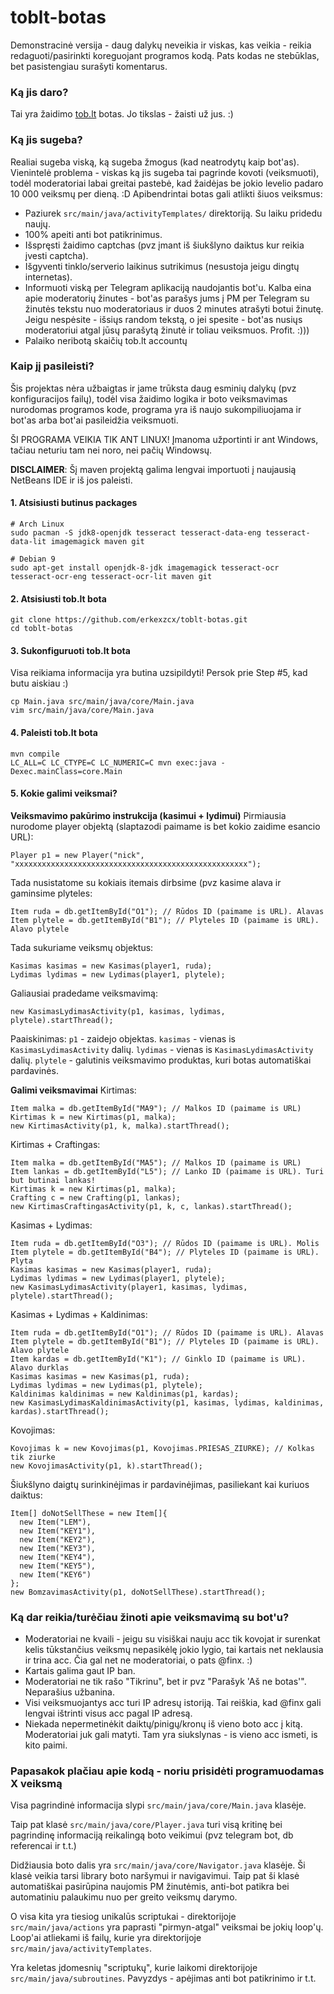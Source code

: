 # toblt-botas

Demonstracinė versija - daug dalykų neveikia ir viskas, kas veikia - reikia redaguoti/pasirinkti koreguojant programos kodą. Pats kodas ne stebūklas, bet pasistengiau surašyti komentarus.

### Ką jis daro?
Tai yra žaidimo [tob.lt](http://tob.lt/) botas. Jo tikslas - žaisti už jus. :)

### Ką jis sugeba?
Realiai sugeba viską, ką sugeba žmogus (kad neatrodytų kaip bot'as). Vienintelė problema - viskas ką jis sugeba tai pagrinde kovoti (veiksmuoti), todėl moderatoriai labai greitai pastebė, kad žaidėjas be jokio levelio padaro 10 000 veiksmų per dieną. :D Apibendrintai botas gali atlikti šiuos veiksmus:
  - Paziurek `src/main/java/activityTemplates/` direktoriją. Su laiku pridedu naujų.
  - 100% apeiti anti bot patikrinimus.
  - Išspręsti žaidimo captchas (pvz įmant iš šiukšlyno daiktus kur reikia įvesti captcha).
  - Išgyventi tinklo/serverio laikinus sutrikimus (nesustoja jeigu dingtų internetas).
  - Informuoti viską per Telegram aplikaciją naudojantis bot'u. Kalba eina apie moderatorių žinutes - bot'as parašys jums į PM per Telegram su žinutės tekstu nuo moderatoriaus ir duos 2 minutes atrašyti botui žinutę. Jeigu nespėsite - išsiųs random tekstą, o jei spesite - bot'as nusiųs moderatoriui atgal jūsų parašytą žinutė ir toliau veiksmuos. Profit. :)))
  - Palaiko neribotą skaičių tob.lt accountų

### Kaip jį pasileisti?

Šis projektas nėra užbaigtas ir jame trūksta daug esminių dalykų (pvz konfiguracijos failų), todėl visa žaidimo logika ir boto veiksmavimas nurodomas programos kode, programa yra iš naujo sukompiliuojama ir bot'as arba bot'ai pasileidžia veiksmuoti.

ŠI PROGRAMA VEIKIA TIK ANT LINUX! Įmanoma užportinti ir ant Windows, tačiau neturiu tam nei noro, nei pačių Windowsų.

**DISCLAIMER**: Šį maven projektą galima lengvai importuoti į naujausią NetBeans IDE ir iš jos paleisti.

#### 1. Atsisiusti butinus packages ####
```
# Arch Linux
sudo pacman -S jdk8-openjdk tesseract tesseract-data-eng tesseract-data-lit imagemagick maven git

# Debian 9
sudo apt-get install openjdk-8-jdk imagemagick tesseract-ocr tesseract-ocr-eng tesseract-ocr-lit maven git
```
#### 2. Atsisiusti tob.lt bota ####
```
git clone https://github.com/erkexzcx/toblt-botas.git
cd toblt-botas
```
#### 3. Sukonfiguruoti tob.lt bota ####
Visa reikiama informacija yra butina uzsipildyti! Persok prie Step #5, kad butu aiskiau :)
```
cp Main.java src/main/java/core/Main.java
vim src/main/java/core/Main.java
```
#### 4. Paleisti tob.lt bota ####
```
mvn compile
LC_ALL=C LC_CTYPE=C LC_NUMERIC=C mvn exec:java -Dexec.mainClass=core.Main
```

#### 5. Kokie galimi veiksmai? ####

**Veiksmavimo pakūrimo instrukcija (kasimui + lydimui)**
Pirmiausia nurodome player objektą (slaptazodi paimame is bet kokio zaidime esancio URL):
```
Player p1 = new Player("nick", "xxxxxxxxxxxxxxxxxxxxxxxxxxxxxxxxxxxxxxxxxxxxxxxxxxxx");
```
Tada nusistatome su kokiais itemais dirbsime (pvz kasime alava ir gaminsime plyteles:
```
Item ruda = db.getItemById("O1"); // Rūdos ID (paimame is URL). Alavas
Item plytele = db.getItemById("B1"); // Plyteles ID (paimame is URL). Alavo plytele
```
Tada sukuriame veiksmų objektus:
```
Kasimas kasimas = new Kasimas(player1, ruda);
Lydimas lydimas = new Lydimas(player1, plytele);
```
Galiausiai pradedame veiksmavimą:
```
new KasimasLydimasActivity(p1, kasimas, lydimas, plytele).startThread();
```
Paaiskinimas:
`p1` - zaidejo objektas.
`kasimas` - vienas is `KasimasLydimasActivity` dalių.
`lydimas` - vienas is `KasimasLydimasActivity` dalių.
`plytele` - galutinis veiksmavimo produktas, kuri botas automatiškai pardavinės.

**Galimi veiksmavimai**
Kirtimas:
```
Item malka = db.getItemById("MA9"); // Malkos ID (paimame is URL)
Kirtimas k = new Kirtimas(p1, malka);
new KirtimasActivity(p1, k, malka).startThread();
```
Kirtimas + Craftingas:
```
Item malka = db.getItemById("MA5"); // Malkos ID (paimame is URL)
Item lankas = db.getItemById("L5"); // Lanko ID (paimame is URL). Turi but butinai lankas!
Kirtimas k = new Kirtimas(p1, malka);
Crafting c = new Crafting(p1, lankas);
new KirtimasCraftingasActivity(p1, k, c, lankas).startThread();
```
Kasimas + Lydimas:
```
Item ruda = db.getItemById("O3"); // Rūdos ID (paimame is URL). Molis
Item plytele = db.getItemById("B4"); // Plyteles ID (paimame is URL). Plyta
Kasimas kasimas = new Kasimas(player1, ruda);
Lydimas lydimas = new Lydimas(player1, plytele);
new KasimasLydimasActivity(player1, kasimas, lydimas, plytele).startThread();
```
Kasimas + Lydimas + Kaldinimas:
```
Item ruda = db.getItemById("O1"); // Rūdos ID (paimame is URL). Alavas
Item plytele = db.getItemById("B1"); // Plyteles ID (paimame is URL). Alavo plytele
Item kardas = db.getItemById("K1"); // Ginklo ID (paimame is URL). Alavo durklas
Kasimas kasimas = new Kasimas(p1, ruda);
Lydimas lydimas = new Lydimas(p1, plytele);
Kaldinimas kaldinimas = new Kaldinimas(p1, kardas);
new KasimasLydimasKaldinimasActivity(p1, kasimas, lydimas, kaldinimas, kardas).startThread();
```
Kovojimas:
```
Kovojimas k = new Kovojimas(p1, Kovojimas.PRIESAS_ZIURKE); // Kolkas tik ziurke
new KovojimasActivity(p1, k).startThread();
```
Šiukšlyno daigtų surinkinėjimas ir pardavinėjimas, pasiliekant kai kuriuos daiktus:
```
Item[] doNotSellThese = new Item[]{
  new Item("LEM"),
  new Item("KEY1"),
  new Item("KEY2"),
  new Item("KEY3"),
  new Item("KEY4"),
  new Item("KEY5"),
  new Item("KEY6")
};
new BomzavimasActivity(p1, doNotSellThese).startThread();
```

### Ką dar reikia/turėčiau žinoti apie veiksmavimą su bot'u?
  - Moderatoriai ne kvaili - jeigu su visiškai nauju acc tik kovojat ir surenkat kelis tūkstančius veiksmų nepasikėlę jokio lygio, tai kartais net neklausia ir trina acc. Čia gal net ne moderatoriai, o pats @finx. :)
  - Kartais galima gaut IP ban.
  - Moderatoriai ne tik rašo "Tikrinu", bet ir pvz "Parašyk 'Aš ne botas'". Neparašius užbanina.
  - Visi veiksmuojantys acc turi IP adresų istoriją. Tai reiškia, kad @finx gali lengvai ištrinti visus acc pagal IP adresą.
  - Niekada nepermetinėkit daiktų/pinigų/kronų iš vieno boto acc į kitą. Moderatoriai juk gali matyti. Tam yra siukslynas - is vieno acc ismeti, is kito paimi.

### Papasakok plačiau apie kodą - noriu prisidėti programuodamas X veiksmą
Visa pagrindinė informacija slypi `src/main/java/core/Main.java` klasėje.

Taip pat klasė `src/main/java/core/Player.java` turi visą kritinę bei pagrindinę informaciją reikalingą boto veikimui (pvz telegram bot, db referencai ir t.t.)

Didžiausia boto dalis yra `src/main/java/core/Navigator.java` klasėje. Ši klasė veikia tarsi library boto naršymui ir navigavimui. Taip pat ši klasė automatiškai pasirūpina naujomis PM žinutėmis, anti-bot patikra bei automatiniu palaukimu nuo per greito veiksmų darymo.

O visa kita yra tiesiog unikalūs scriptukai - direktorijoje `src/main/java/actions` yra paprasti "pirmyn-atgal" veiksmai be jokių loop'ų. Loop'ai atliekami iš failų, kurie yra direktorijoje `src/main/java/activityTemplates`.

Yra keletas įdomesnių "scriptukų", kurie laikomi direktorijoje `src/main/java/subroutines`. Pavyzdys - apėjimas anti bot patikrinimo ir t.t.
